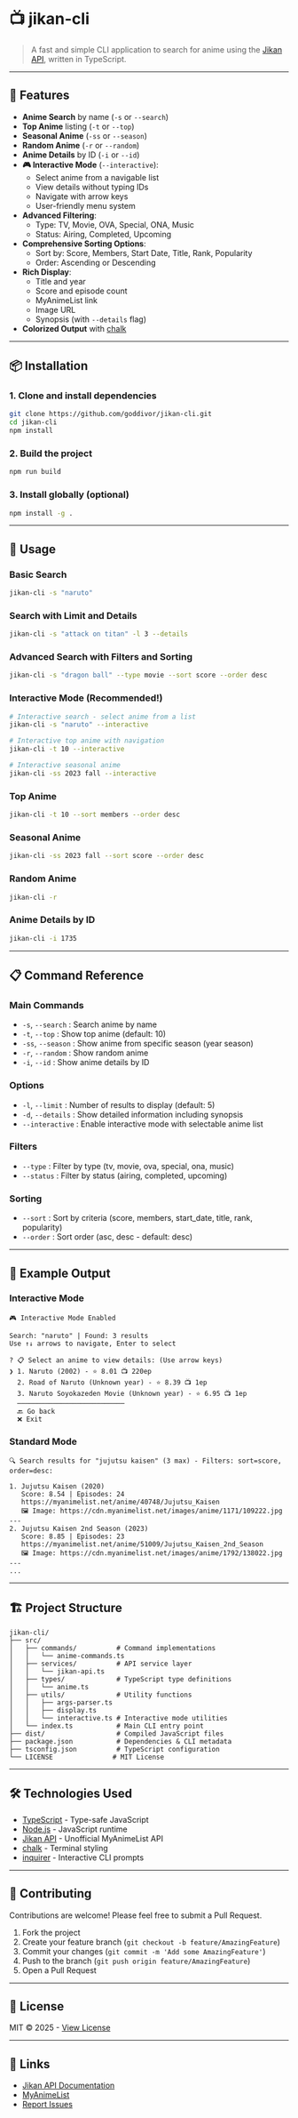 # 📺 jikan-cli

> A fast and simple CLI application to search for anime using the [Jikan API](https://jikan.moe), written in TypeScript.

---

## 🚀 Features

- **Anime Search** by name (`-s` or `--search`)
- **Top Anime** listing (`-t` or `--top`)
- **Seasonal Anime** (`-ss` or `--season`)
- **Random Anime** (`-r` or `--random`)
- **Anime Details** by ID (`-i` or `--id`)
- **🎮 Interactive Mode** (`--interactive`):
  - Select anime from a navigable list
  - View details without typing IDs
  - Navigate with arrow keys
  - User-friendly menu system
- **Advanced Filtering**:
  - Type: TV, Movie, OVA, Special, ONA, Music
  - Status: Airing, Completed, Upcoming
- **Comprehensive Sorting Options**:
  - Sort by: Score, Members, Start Date, Title, Rank, Popularity
  - Order: Ascending or Descending
- **Rich Display**:
  - Title and year
  - Score and episode count
  - MyAnimeList link
  - Image URL
  - Synopsis (with `--details` flag)
- **Colorized Output** with [chalk](https://www.npmjs.com/package/chalk)

---

## 📦 Installation

### 1. Clone and install dependencies

```bash
git clone https://github.com/goddivor/jikan-cli.git
cd jikan-cli
npm install
```

### 2. Build the project

```bash
npm run build
```

### 3. Install globally (optional)

```bash
npm install -g .
```

---

## 🧪 Usage

### Basic Search

```bash
jikan-cli -s "naruto"
```

### Search with Limit and Details

```bash
jikan-cli -s "attack on titan" -l 3 --details
```

### Advanced Search with Filters and Sorting

```bash
jikan-cli -s "dragon ball" --type movie --sort score --order desc
```

### Interactive Mode (Recommended!)

```bash
# Interactive search - select anime from a list
jikan-cli -s "naruto" --interactive

# Interactive top anime with navigation
jikan-cli -t 10 --interactive

# Interactive seasonal anime
jikan-cli -ss 2023 fall --interactive
```

### Top Anime

```bash
jikan-cli -t 10 --sort members --order desc
```

### Seasonal Anime

```bash
jikan-cli -ss 2023 fall --sort score --order desc
```

### Random Anime

```bash
jikan-cli -r
```

### Anime Details by ID

```bash
jikan-cli -i 1735
```

---

## 📋 Command Reference

### Main Commands
- `-s`, `--search` : Search anime by name
- `-t`, `--top` : Show top anime (default: 10)
- `-ss`, `--season` : Show anime from specific season (year season)
- `-r`, `--random` : Show random anime
- `-i`, `--id` : Show anime details by ID

### Options
- `-l`, `--limit` : Number of results to display (default: 5)
- `-d`, `--details` : Show detailed information including synopsis
- `--interactive` : Enable interactive mode with selectable anime list

### Filters
- `--type` : Filter by type (tv, movie, ova, special, ona, music)
- `--status` : Filter by status (airing, completed, upcoming)

### Sorting
- `--sort` : Sort by criteria (score, members, start_date, title, rank, popularity)
- `--order` : Sort order (asc, desc - default: desc)

---

## 📸 Example Output

### Interactive Mode
```
🎮 Interactive Mode Enabled

Search: "naruto" | Found: 3 results
Use ↑↓ arrows to navigate, Enter to select

? 📋 Select an anime to view details: (Use arrow keys)
❯ 1. Naruto (2002) - ⭐ 8.01 📺 220ep
  2. Road of Naruto (Unknown year) - ⭐ 8.39 📺 1ep
  3. Naruto Soyokazeden Movie (Unknown year) - ⭐ 6.95 📺 1ep
  ───────────────────────────
  🔙 Go back
  ❌ Exit
```

### Standard Mode
```
🔍 Search results for "jujutsu kaisen" (3 max) - Filters: sort=score, order=desc:

1. Jujutsu Kaisen (2020)
   Score: 8.54 | Episodes: 24
   https://myanimelist.net/anime/40748/Jujutsu_Kaisen
   🖼️ Image: https://cdn.myanimelist.net/images/anime/1171/109222.jpg
---
2. Jujutsu Kaisen 2nd Season (2023)
   Score: 8.85 | Episodes: 23
   https://myanimelist.net/anime/51009/Jujutsu_Kaisen_2nd_Season
   🖼️ Image: https://cdn.myanimelist.net/images/anime/1792/138022.jpg
---
...
```

---

## 🏗️ Project Structure

```
jikan-cli/
├── src/
│   ├── commands/          # Command implementations
│   │   └── anime-commands.ts
│   ├── services/          # API service layer
│   │   └── jikan-api.ts
│   ├── types/             # TypeScript type definitions
│   │   └── anime.ts
│   ├── utils/             # Utility functions
│   │   ├── args-parser.ts
│   │   ├── display.ts
│   │   └── interactive.ts # Interactive mode utilities
│   └── index.ts           # Main CLI entry point
├── dist/                  # Compiled JavaScript files
├── package.json           # Dependencies & CLI metadata
├── tsconfig.json          # TypeScript configuration
└── LICENSE               # MIT License
```

---

## 🛠️ Technologies Used

- [TypeScript](https://www.typescriptlang.org/) - Type-safe JavaScript
- [Node.js](https://nodejs.org/) - JavaScript runtime
- [Jikan API](https://jikan.moe) - Unofficial MyAnimeList API
- [chalk](https://www.npmjs.com/package/chalk) - Terminal styling
- [inquirer](https://www.npmjs.com/package/inquirer) - Interactive CLI prompts

---

## 🤝 Contributing

Contributions are welcome! Please feel free to submit a Pull Request.

1. Fork the project
2. Create your feature branch (`git checkout -b feature/AmazingFeature`)
3. Commit your changes (`git commit -m 'Add some AmazingFeature'`)
4. Push to the branch (`git push origin feature/AmazingFeature`)
5. Open a Pull Request

---

## 📃 License

MIT © 2025 - [View License](./LICENSE)

---

## 🔗 Links

- [Jikan API Documentation](https://docs.api.jikan.moe/)
- [MyAnimeList](https://myanimelist.net/)
- [Report Issues](https://github.com/goddivor/jikan-cli/issues)